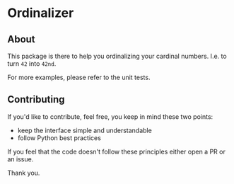 # Ordinalizer

## About

This package is there to help you ordinalizing your cardinal numbers. I.e. to turn `42` into `42nd`.

For more examples, please refer to the unit tests.

## Contributing

If you'd like to contribute, feel free, you keep in mind these two points:

- keep the interface simple and understandable
- follow Python best practices

If you feel that the code doesn't follow these principles either open a PR or an issue.

Thank you.

